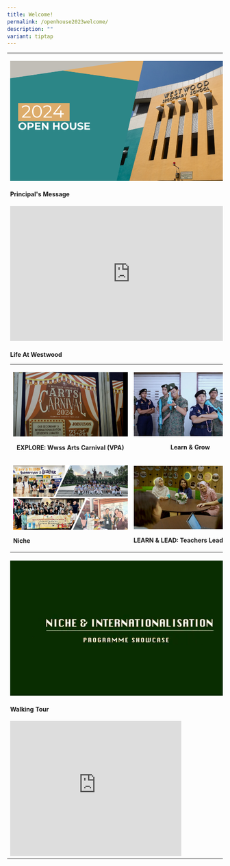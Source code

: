 ```yaml
---
title: Welcome!
permalink: /openhouse2023welcome/
description: ""
variant: tiptap
---
```

<table style="minWidth: 25px">
<colgroup>
<col>
</colgroup>
<tbody>
<tr>
<th rowspan="1" colspan="1">
<p></p>
<div class="isomer-image-wrapper">
<img style="width: 100%" height="auto" width="100%" alt="" src="/images/OH2024BANNER.png">
</div>
</th>
</tr>
<tr>
<td rowspan="1" colspan="1">
<p><strong>Principal's Message</strong>
</p>
</td>
</tr>
<tr>
<td rowspan="1" colspan="1">
<div class="iframe-wrapper">
<iframe height="315" width="560" allowfullscreen="true" frameborder="0" src="https://www.youtube.com/embed/EciKNgEyY_Q?si=LMhCCTM5c6dutYDz"></iframe>
</div>
</td>
</tr>
<tr>
<td rowspan="1" colspan="1">
<p><strong>Life At Westwood</strong>
</p>
<p></p>
<table style="minWidth: 50px">
<colgroup>
<col>
<col>
</colgroup>
<tbody>
<tr>
<th rowspan="1" colspan="1">
<p></p>
<div class="isomer-image-wrapper">
<img style="width: 100%" height="auto" width="100%" alt="EXPLORE: Wwss Arts Carnival (VPA)" src="/images/Arts_Carnival.jpg">
</div>
<p>EXPLORE: Wwss Arts Carnival (VPA)</p>
</th>
<th rowspan="1" colspan="1">
<p></p>
<div class="isomer-image-wrapper">
<img style="width: 100%" height="auto" width="100%" alt="" src="/images/CCA.jpg">
</div>
<p>Learn &amp; Grow</p>
</th>
</tr>
<tr>
<td rowspan="1" colspan="1">
<p></p>
<div class="isomer-image-wrapper">
<img style="width: 100%" height="auto" width="100%" alt="" src="/images/Niche.jpg">
</div>
<p><strong>Niche</strong>
</p>
</td>
<td rowspan="1" colspan="1">
<p></p>
<div class="isomer-image-wrapper">
<img style="width: 100%" height="auto" width="100%" alt="LEARN &amp; LEAD: Teachers Leader" src="/images/Teacher_Leaders.jpg">
</div>
<p><strong>LEARN &amp; LEAD: Teachers Leader</strong>
</p>
</td>
</tr>
</tbody>
</table>
</td>
</tr>
<tr>
<td rowspan="1" colspan="1">
<div class="isomer-image-wrapper">
<img style="width: 100%" height="auto" width="400" src="/images/screengrab%20niche%20int.jpg">
</div>
</td>
</tr>
<tr>
<td rowspan="1" colspan="1">
<p><strong>Walking Tour</strong>
</p>
</td>
</tr>
<tr>
<td rowspan="1" colspan="1">
<div class="iframe-wrapper">
<iframe height="315" width="400" allowfullscreen="true" frameborder="0" src="https://www.youtube.com/embed/g6ssIbawoSw?si=mWYkrvNbEMnWsfp0"></iframe>
</div>
</td>
</tr>
</tbody>
</table>
<p></p>